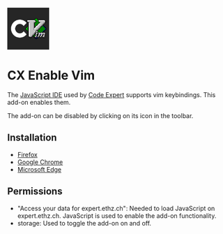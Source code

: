 <p><img alt="CX Enable Vim" width="96" src="./src/icons/icon.png"/></p>

# CX Enable Vim

The [JavaScript IDE](https://ace.c9.io/) used by [Code Expert](https://expert.ethz.ch/) supports vim keybindings. This add-on enables them.

The add-on can be disabled by clicking on its icon in the toolbar.

## Installation

- [Firefox](https://addons.mozilla.org/en-US/firefox/addon/cx-enable-vim/)
- [Google Chrome](https://chrome.google.com/webstore/detail/cx-enable-vim/dahlligiknfidjlkcjllhhkdkmcccapm)
- [Microsoft Edge](https://microsoftedge.microsoft.com/addons/detail/cx-enable-vim/dnacnfdfpfbpfnkgoleafipcebpmapcd)

## Permissions

- "Access your data for expert.ethz.ch": Needed to load JavaScript on expert.ethz.ch. JavaScript is used to enable the add-on functionality.
- storage: Used to toggle the add-on on and off.
